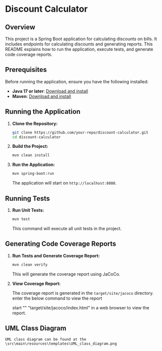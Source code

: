 # Discount Calculator

## Overview

This project is a Spring Boot application for calculating discounts on bills. It includes endpoints for calculating discounts and generating reports. This README explains how to run the application, execute tests, and generate code coverage reports.

## Prerequisites

Before running the application, ensure you have the following installed:

- **Java 17 or later**: [Download and install](https://www.oracle.com/java/technologies/javase-jdk11-downloads.html)
- **Maven**: [Download and install](https://maven.apache.org/download.cgi)

## Running the Application

1. **Clone the Repository:**

    ```bash
    git clone https://github.com/your-repo/discount-calculator.git
    cd discount-calculator
    ```

2. **Build the Project:**

    ```bash
    mvn clean install
    ```

3. **Run the Application:**

    ```bash
    mvn spring-boot:run
    ```

    The application will start on `http://localhost:8080`.

## Running Tests

1. **Run Unit Tests:**

    ```bash
    mvn test
    ```

    This command will execute all unit tests in the project.

## Generating Code Coverage Reports

1. **Run Tests and Generate Coverage Report:**

    ```bash
    mvn clean verify
    ```

    This will generate the coverage report using JaCoCo.

2. **View Coverage Report:**

    The coverage report is generated in the `target/site/jacoco` directory. enter the below command to view the report
 
    start "" "target/site/jacoco/index.html" in a web browser to view the report.
    
## UML Class Diagram
	UML class diagram can be found at the \src\main\resources\templates\UML_class_diagram.png